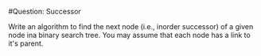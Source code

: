 #Question: Successor

Write an algorithm to find the next node (i.e., inorder successor) of a given node ina binary search tree. You may assume that each node has a link to it's parent.
